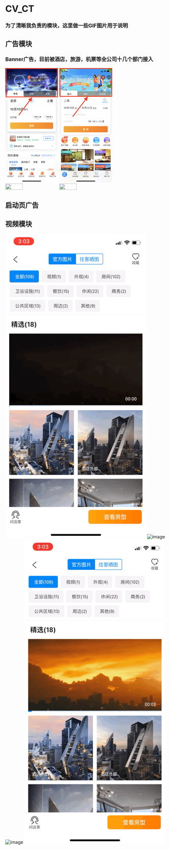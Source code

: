 # CV_CT

### 为了清晰我负责的模块，这里做一些GIF图片用于说明
## 广告模块
### Banner广告，目前被酒店，旅游，机票等全公司十几个部门接入
<img src="https://github.com/BrookeMa/CV_CT/blob/main/GIF/IMG_2579.PNG" width="33%" height="33%">
<img src="https://github.com/BrookeMa/CV_CT/blob/main/GIF/IMG_2578.PNG" width="33%" height="33%">
<img src="https://github.com/BrookeMa/CV_CT/blob/main/GIF/IMG_2581.PNG" width="33%" height="33%">
<img src="https://github.com/BrookeMa/CV_CT/blob/main/GIF/IMG_2592.PNG" width="33%" height="33%">

## 启动页广告

## 视频模块
![image](https://github.com/BrookeMa/CV_CT/blob/main/GIF/IMB_4XY2HJ.GIF)
![image](https://github.com/BrookeMa/CV_CT/blob/main/GIF/IMB_lYDmf6.GIF)
![image](https://github.com/BrookeMa/CV_CT/blob/main/GIF/IMB_NvRJzn.GIF)
![image](https://github.com/BrookeMa/CV_CT/blob/main/GIF/IMB_wDdjFp.GIF)


